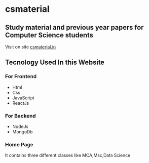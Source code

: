 # csmaterial

## Study material and previous year papers for Computer Science students 
    
    
    
Visit on site [csmaterial.in](https://www.csmaterial.in/)


## Tecnology Used In this Website

### For Frontend            
- Html 
- Css 
- JavaScript 
- ReactJs


 ### For Backend     
 
  
 
 - NodeJs                           
 - MongoDb
 
### Home Page 
It contains three different classes like MCA,Msc,Data Science 
